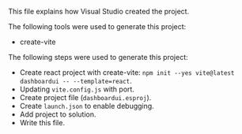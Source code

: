This file explains how Visual Studio created the project.

The following tools were used to generate this project:
- create-vite

The following steps were used to generate this project:
- Create react project with create-vite: `npm init --yes vite@latest dashboardui -- --template=react`.
- Updating `vite.config.js` with port.
- Create project file (`dashboardui.esproj`).
- Create `launch.json` to enable debugging.
- Add project to solution.
- Write this file.
